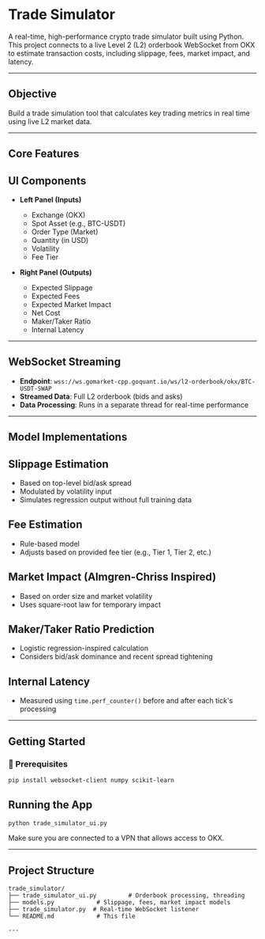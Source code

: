 #  Trade Simulator

A real-time, high-performance crypto trade simulator built using Python. This project connects to a live Level 2 (L2) orderbook WebSocket from OKX to estimate transaction costs, including slippage, fees, market impact, and latency.

---

## Objective

Build a trade simulation tool that calculates key trading metrics in real time using live L2 market data.

---

## Core Features

## UI Components

* **Left Panel (Inputs)**

  * Exchange (OKX)
  * Spot Asset (e.g., BTC-USDT)
  * Order Type (Market)
  * Quantity (in USD)
  * Volatility
  * Fee Tier

* **Right Panel (Outputs)**

  * Expected Slippage
  * Expected Fees
  * Expected Market Impact
  * Net Cost
  * Maker/Taker Ratio
  * Internal Latency

---

##  WebSocket Streaming

* **Endpoint**: `wss://ws.gomarket-cpp.goquant.io/ws/l2-orderbook/okx/BTC-USDT-SWAP`
* **Streamed Data**: Full L2 orderbook (bids and asks)
* **Data Processing**: Runs in a separate thread for real-time performance

---

## Model Implementations

## Slippage Estimation

* Based on top-level bid/ask spread
* Modulated by volatility input
* Simulates regression output without full training data

## Fee Estimation

* Rule-based model
* Adjusts based on provided fee tier (e.g., Tier 1, Tier 2, etc.)

## Market Impact (Almgren-Chriss Inspired)

* Based on order size and market volatility
* Uses square-root law for temporary impact

## Maker/Taker Ratio Prediction

* Logistic regression-inspired calculation
* Considers bid/ask dominance and recent spread tightening

##  Internal Latency

* Measured using `time.perf_counter()` before and after each tick's processing

---

##  Getting Started

### 🔧 Prerequisites

```bash
pip install websocket-client numpy scikit-learn
```

## Running the App

```bash
python trade_simulator_ui.py
```

Make sure you are connected to a VPN that allows access to OKX.

---

##  Project Structure

```
trade_simulator/
├── trade_simulator_ui.py         # Orderbook processing, threading
├── models.py            # Slippage, fees, market impact models
├── trade_simulator.py  # Real-time WebSocket listener
└── README.md            # This file

---

